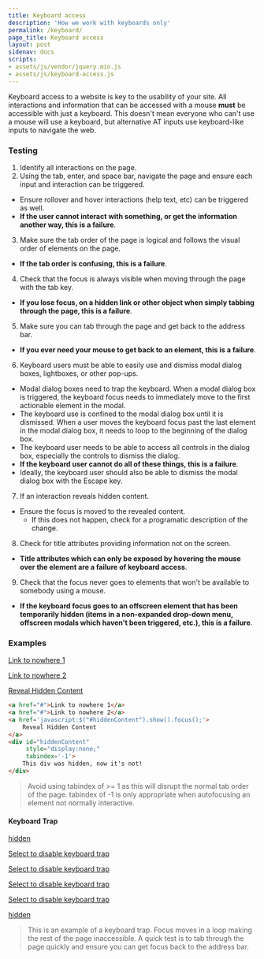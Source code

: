 ```yaml
---
title: Keyboard access
description: 'How we work with keyboards only'
permalink: /keyboard/
page_title: Keyboard access
layout: post
sidenav: docs
scripts:
- assets/js/vendor/jquery.min.js
- assets/js/keyboard-access.js
---
```


Keyboard access to a website is key to the usability of your site. All interactions and information that can be accessed with a mouse **must** be accessible with just a keyboard. This doesn't mean everyone who can't use a mouse will use a keyboard, but alternative AT inputs use keyboard-like inputs to navigate the web.

### Testing

1. Identify all interactions on the page.
2. Using the tab, enter, and space bar, navigate the page and ensure each input and interaction can be triggered.
  * Ensure rollover and hover interactions (help text, etc) can be triggered as well.
  * __If the user cannot interact with something, or get the information another way, this is a failure__.
3. Make sure the tab order of the page is logical and follows the visual order of elements on the page.
  * __If the tab order is confusing, this is a failure__.
4. Check that the focus is always visible when moving through the page with the tab key.
  * __If you lose focus, on a hidden link or other object when simply tabbing through the page, this is a failure__.
5. Make sure you can tab through the page and get back to the address bar.
  * __If you ever need your mouse to get back to an element, this is a failure__.
6. Keyboard users must be able to easily use and dismiss modal dialog boxes, lightboxes, or other pop-ups.
  * Modal dialog boxes need to trap the keyboard. When a modal dialog box is triggered, the keyboard focus needs to immediately move to the first actionable element in the modal.
  * The keyboard use is confined to the modal dialog box until it is dismissed. When a user moves the keyboard focus past the last element in the modal dialog box, it needs to loop to the beginning of the dialog box.
  * The keyboard user needs to be able to access all controls in the dialog box, especially the controls to dismiss the dialog.
  * __If the keyboard user cannot do all of these things, this is a failure__.
  * Ideally, the keyboard user should also be able to dismiss the modal dialog box with the Escape key.
7. If an interaction reveals hidden content.
  * Ensure the focus is moved to the revealed content.
    * If this does not happen, check for a programatic description of the change.
8. Check for title attributes providing information not on the screen.
  * __Title attributes which can only be exposed by hovering the mouse over the element are a failure of keyboard access__.
9. Check that the focus never goes to elements that won't be available to somebody using a mouse.
  * __If the keyboard focus goes to an offscreen element that has been temporarily hidden (items in a non-expanded drop-down menu, offscreen modals which haven't been triggered, etc.), this is a failure__.

### Examples

<a href="#">Link to nowhere 1</a>

<a href="#">Link to nowhere 2</a>

<a href='javascript:$("#hiddenContent").show().focus();'>Reveal Hidden Content</a>

<div id="hiddenContent" style="display:none;" tabindex='-1'>This div was hidden, now it's not!</div>

```html
<a href="#">Link to nowhere 1</a>
<a href="#">Link to nowhere 2</a>
<a href='javascript:$("#hiddenContent").show().focus();'>
	Reveal Hidden Content
</a>
<div id="hiddenContent"
	 style="display:none;"
	 tabindex='-1'>
	This div was hidden, now it's not!
</div>
```

> Avoid using tabindex of >= 1 as this will disrupt the normal tab order of the page. tabindex of -1 is only appropriate when autofocusing an element not normally interactive.

<h4 id='keyboard-trap'>Keyboard Trap</h4>

<a class="sr-only moveFocus" href="#">hidden</a>

<a class="keyboardTrap" href="#">Select to disable keyboard trap</a>

<a class="keyboardTrap" href="#">Select to disable keyboard trap</a>

<a class="keyboardTrap" href="#">Select to disable keyboard trap</a>

<a class="keyboardTrap" href="#">Select to disable keyboard trap</a>

<a class="sr-only moveFocus" href="#">hidden</a>

> This is an example of a keyboard trap. Focus moves in a loop making the rest of the page inaccessible. A quick test is to tab through the page quickly and ensure you can get focus back to the address bar.
